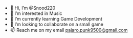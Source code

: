 - 👋 Hi, I’m @Snood220
- 👀 I’m interested in Music
- 🌱 I’m currently learning Game Development
- 💞️ I’m looking to collaborate on a small game
- 📫 Reach me on my email pajaro.punk9500@gmail.com
